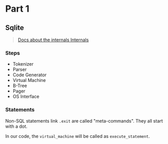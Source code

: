 # Part 1

## Sqlite
> [Docs about the internals Internals](sqlite.org/arch.html)

### Steps
  * Tokenizer
  * Parser
  * Code Generator
  * Virtual Machine
  * B-Tree
  * Pager
  * OS Interface

### Statements
Non-SQL statements link `.exit` are called "meta-commands". They all start with a dot.

In our code, the `virtual_machine` will be called as `execute_statement`.
